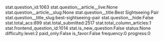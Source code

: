 stat.question_id:1063
stat.question__article__live:None
stat.question__article__slug:None
stat.question__title:Best Sightseeing Pair
stat.question__title_slug:best-sightseeing-pair
stat.question__hide:False
stat.total_acs:899
stat.total_submitted:2517
stat.total_column_articles:1
stat.frontend_question_id:1014
stat.is_new_question:False
status:None
difficulty.level:2
paid_only:False
is_favor:False
frequency:0
progress:0

